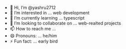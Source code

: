 - 👋 Hi, I’m @yashru2712
- 👀 I’m interested in ... web development
- 🌱 I’m currently learning ... typescript
- 💞️ I’m looking to collaborate on ... web-realted projects
- 📫 How to reach me ...
- 😄 Pronouns: ... he/him
- ⚡ Fun fact: ... early bird

<!---
yashru2712/yashru2712 is a ✨ special ✨ repository because its `README.md` (this file) appears on your GitHub profile.
You can click the Preview link to take a look at your changes.
--->
